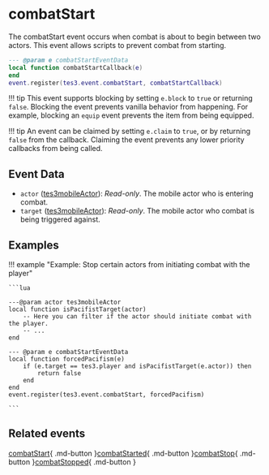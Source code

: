 # combatStart
<div class="search_terms" style="display: none">combatstart</div>

<!---
	This file is autogenerated. Do not edit this file manually. Your changes will be ignored.
	More information: https://github.com/MWSE/MWSE/tree/master/docs
-->

The combatStart event occurs when combat is about to begin between two actors. This event allows scripts to prevent combat from starting.

```lua
--- @param e combatStartEventData
local function combatStartCallback(e)
end
event.register(tes3.event.combatStart, combatStartCallback)
```

!!! tip
	This event supports blocking by setting `e.block` to `true` or returning `false`. Blocking the event prevents vanilla behavior from happening. For example, blocking an `equip` event prevents the item from being equipped.

!!! tip
	An event can be claimed by setting `e.claim` to `true`, or by returning `false` from the callback. Claiming the event prevents any lower priority callbacks from being called.

## Event Data

* `actor` ([tes3mobileActor](../types/tes3mobileActor.md)): *Read-only*. The mobile actor who is entering combat.
* `target` ([tes3mobileActor](../types/tes3mobileActor.md)): *Read-only*. The mobile actor who combat is being triggered against.

## Examples

!!! example "Example: Stop certain actors from initiating combat with the player"

	```lua
	
	---@param actor tes3mobileActor
	local function isPacifistTarget(actor)
		-- Here you can filter if the actor should initiate combat with the player.
		-- ...
	end
	
	--- @param e combatStartEventData
	local function forcedPacifism(e)
		if (e.target == tes3.player and isPacifistTarget(e.actor)) then
			return false
		end
	end
	event.register(tes3.event.combatStart, forcedPacifism)

	```


## Related events

[combatStart](./combatStart.md){ .md-button }[combatStarted](./combatStarted.md){ .md-button }[combatStop](./combatStop.md){ .md-button }[combatStopped](./combatStopped.md){ .md-button }

